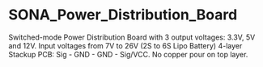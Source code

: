 # SONA_Power_Distribution_Board
Switched-mode Power Distribution Board with 3 output voltages: 3.3V, 5V and 12V. Input voltages from 7V to 26V (2S to 6S Lipo Battery)
4-layer Stackup PCB: Sig - GND - GND - Sig/VCC. No copper pour on top layer.
